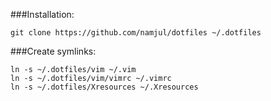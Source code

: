 ###Installation:

    git clone https://github.com/namjul/dotfiles ~/.dotfiles

###Create symlinks:

    ln -s ~/.dotfiles/vim ~/.vim
    ln -s ~/.dotfiles/vim/vimrc ~/.vimrc
    ln -s ~/.dotfiles/Xresources ~/.Xresources
